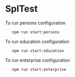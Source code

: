 # SplTest

To run persons configuration
````
   npm run start:persons
````


To run education configuration
````
   npm run start:education
````


To run enterprise configuration
````
   npm run start:enterprise
````
